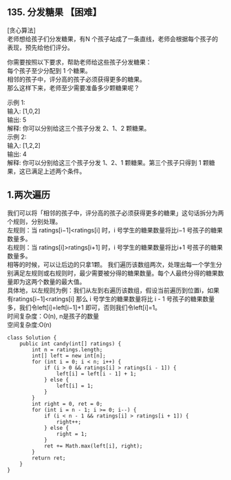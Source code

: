 ## 135. 分发糖果 【困难】     
[贪心算法]         
老师想给孩子们分发糖果，有N 个孩子站成了一条直线，老师会根据每个孩子的表现，预先给他们评分。    

你需要按照以下要求，帮助老师给这些孩子分发糖果：    
每个孩子至少分配到 1 个糖果。     
相邻的孩子中，评分高的孩子必须获得更多的糖果。   
那么这样下来，老师至少需要准备多少颗糖果呢？    

示例 1:    
输入: [1,0,2]    
输出: 5   
解释: 你可以分别给这三个孩子分发 2、1、2 颗糖果。    
示例 2:    
输入: [1,2,2]    
输出: 4     
解释: 你可以分别给这三个孩子分发 1、2、1 颗糖果。第三个孩子只得到 1 颗糖果，这已满足上述两个条件。        

## 1.两次遍历   
我们可以将「相邻的孩子中，评分高的孩子必须获得更多的糖果」这句话拆分为两个规则，分别处理。    
左规则：当 ratings[i−1]<ratings[i] 时，i 号学生的糖果数量将比i−1 号孩子的糖果数量多。     
右规则：当 ratings[i]>ratings[i+1] 时，i 号学生的糖果数量将比i+1 号孩子的糖果数量多。     
相等的时候，可以让后边的只拿1颗。
我们遍历该数组两次，处理出每一个学生分别满足左规则或右规则时，最少需要被分得的糖果数量。每个人最终分得的糖果数量即为这两个数量的最大值。        
具体地，以左规则为例：我们从左到右遍历该数组，假设当前遍历到位置i，如果有ratings[i−1]<ratings[i] 那么 i 号学生的糖果数量将比 i - 1 号孩子的糖果数量多，我们令left[i]=left[i−1]+1 即可，否则我们令left[i]=1。       
时间复杂度：O(n), n是孩子的数量   
空间复杂度:O(n)    
```
class Solution {
    public int candy(int[] ratings) {
        int n = ratings.length;
        int[] left = new int[n];
        for (int i = 0; i < n; i++) {
            if (i > 0 && ratings[i] > ratings[i - 1]) {
                left[i] = left[i - 1] + 1;
            } else {
                left[i] = 1;
            }
        }
        int right = 0, ret = 0;
        for (int i = n - 1; i >= 0; i--) {
            if (i < n - 1 && ratings[i] > ratings[i + 1]) {
                right++;
            } else {
                right = 1;
            }
            ret += Math.max(left[i], right);
        }
        return ret;
    }
}
```
























